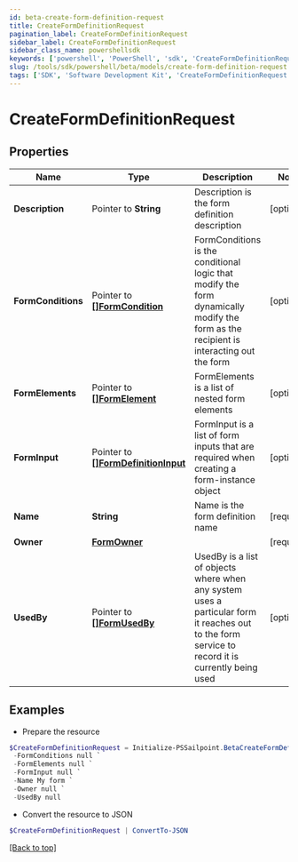 ```yaml
---
id: beta-create-form-definition-request
title: CreateFormDefinitionRequest
pagination_label: CreateFormDefinitionRequest
sidebar_label: CreateFormDefinitionRequest
sidebar_class_name: powershellsdk
keywords: ['powershell', 'PowerShell', 'sdk', 'CreateFormDefinitionRequest'] 
slug: /tools/sdk/powershell/beta/models/create-form-definition-request
tags: ['SDK', 'Software Development Kit', 'CreateFormDefinitionRequest']
---
```



# CreateFormDefinitionRequest

## Properties

Name | Type | Description | Notes
------------ | ------------- | ------------- | -------------
**Description** |  Pointer to **String** | Description is the form definition description | [optional] 
**FormConditions** |  Pointer to [**[]FormCondition**](form-condition) | FormConditions is the conditional logic that modify the form dynamically modify the form as the recipient is interacting out the form | [optional] 
**FormElements** |  Pointer to [**[]FormElement**](form-element) | FormElements is a list of nested form elements | [optional] 
**FormInput** |  Pointer to [**[]FormDefinitionInput**](form-definition-input) | FormInput is a list of form inputs that are required when creating a form-instance object | [optional] 
**Name** |  **String** | Name is the form definition name | [required]
**Owner** |  [**FormOwner**](form-owner) |  | [required]
**UsedBy** |  Pointer to [**[]FormUsedBy**](form-used-by) | UsedBy is a list of objects where when any system uses a particular form it reaches out to the form service to record it is currently being used | [optional] 

## Examples

- Prepare the resource
```powershell
$CreateFormDefinitionRequest = Initialize-PSSailpoint.BetaCreateFormDefinitionRequest  -Description My form description `
 -FormConditions null `
 -FormElements null `
 -FormInput null `
 -Name My form `
 -Owner null `
 -UsedBy null
```

- Convert the resource to JSON
```powershell
$CreateFormDefinitionRequest | ConvertTo-JSON
```


[[Back to top]](#) 

